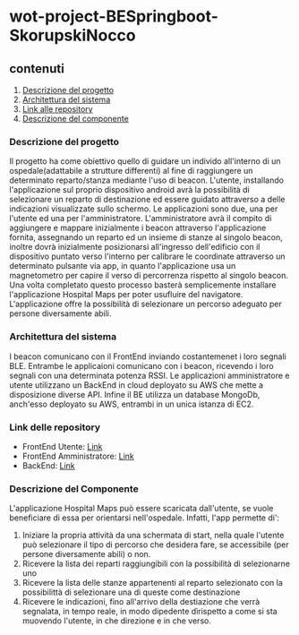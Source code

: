 # wot-project-BESpringboot-SkorupskiNocco

## contenuti
1. [Descrizione del progetto](#descrizione-progetto)
2. [Architettura del sistema](#architettura)
3. [Link alle repository](#links)
4. [Descrizione del componente](#descrizione-componente)


### Descrizione del progetto <a name="descrizione-progetto"></a>

Il progetto ha come obiettivo quello di guidare un individo all'interno di un ospedale(adattabile a strutture differenti) al fine di raggiungere un determinato reparto/stanza mediante l'uso di beacon. 
L'utente, installando l'applicazione sul proprio dispositivo android avrà la possibilità di selezionare un reparto di destinazione ed essere guidato attraverso a delle indicazioni visualizzate sullo schermo.
Le applicazioni sono due, una per l'utente ed una per l'amministratore. 
L'amministratore avrà il compito di aggiungere e mappare inizialmente i beacon attraverso l'applicazione fornita, assegnando un reparto ed un insieme di stanze al singolo beacon, inoltre dovrà inizialmente posizionarsi all'ingresso dell'edificio con il dispositivo puntato verso l'interno per calibrare le coordinate attraverso un determinato pulsante via app, in quanto l'applicazione usa un magnetometro per capire il verso di percorrenza rispetto al singolo beacon.
Una volta completato questo processo basterà semplicemente installare l'applicazione Hospital Maps per poter usufluire del navigatore. 
L'applicazione offre la possibilità di selezionare un percorso adeguato per persone diversamente abili.


### Architettura del sistema <a name="architettura"></a>

I beacon comunicano con il FrontEnd inviando costantemenet i loro segnali BLE.
Entrambe le applicaioni comunicano con i beacon, ricevendo i loro segnali con una determinata potenza RSSI.
Le applicazioni amministratore e utente utilizzano un BackEnd in cloud deployato su AWS che mette a disposizione diverse API.
Infine il BE utilizza un database MongoDb, anch'esso deployato su AWS, entrambi in un unica istanza di EC2.


### Link delle repository <a name="links"></a>

- FrontEnd Utente: [Link](https://github.com/UniSalento-IDALab-IoTCourse-2022-2023/wot-project-2022-2023-AppAndroidFE-NoccoSkorupski)
- FrontEnd Amministratore: [Link](https://github.com/UniSalento-IDALab-IoTCourse-2022-2023/wot-project-AdminAppAndroidFE-NoccoSkorupski)
- BackEnd: [Link](https://github.com/UniSalento-IDALab-IoTCourse-2022-2023/wot-project-BESpringboot-SkorupskiNocco)


### Descrizione del Componente <a name="descrizione-componente"></a>
L'applicazione  Hospital Maps può essere scaricata dall'utente, se vuole beneficiare di essa per orientarsi nell'ospedale. Infatti, l'app permette di':
1. Iniziare la propria attività da una schermata di start, nella quale l'utente può selezionare il tipo di percorso che desidera fare, se accessibile (per persone diversamente abili) o non.
2. Ricevere la lista dei reparti raggiungibili con la possibilità di selezionarne uno
3. Ricevere la lista delle stanze appartenenti al reparto selezionato con la possibilittà di selezionare una di queste come destinazione
4. Ricevere le indicazioni, fino all'arrivo della destiazione che verrà segnalata, in tempo reale, in modo dipedente dìrispetto a come si sta muovendo l'utente, in che direzione e in che verso.
